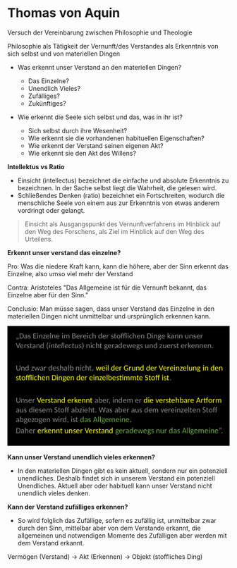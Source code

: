 # Thomas von Aquin

Versuch der Vereinbarung zwischen Philosophie und Theologie

Philosophie als Tätigkeit der Vernunft/des Verstandes als Erkenntnis von sich selbst und von materiellen Dingen

* Was erkennt unser Verstand an den materiellen Dingen?
  * Das Einzelne?
  * Unendlich Vieles?
  * Zufälliges?
  * Zukünftiges?


* Wie erkennt die Seele sich selbst und das, was in ihr ist?
  * Sich selbst durch ihre Wesenheit?
  * Wie erkennt sie die vorhandenen habituellen Eigenschaften?
  * Wie erkennt der Verstand seinen eigenen Akt?
  * Wie erkennt sie den Akt des Willens?

**Intellektus vs Ratio**

* Einsicht (intellectus) bezeichnet die einfache und absolute Erkenntnis zu bezeichnen. In der Sache selbst liegt die Wahrheit, die gelesen wird.
* Schließendes Denken (ratio) bezeichnet ein Fortschreiten, wodurch die menschliche Seele von einem aus zur Erkenntnis von etwas anderem vordringt oder gelangt.

>Einsicht als Ausgangspunkt des Vernunftverfahrens im Hinblick auf den Weg des Forschens, als Ziel im Hinblick auf den Weg des Urteilens.


**Erkennt unser verstand das einzelne?**

Pro: Was die niedere Kraft kann, kann die höhere, aber der Sinn erkennt das Einzelne, also umso viel mehr der Verstand


Contra: Aristoteles "Das Allgemeine ist für die Vernunft bekannt, das Einzelne aber für den Sinn."

Conclusio: Man müsse sagen, dass unser Verstand das Einzelne in den materiellen Dingen nicht unmittelbar und ursprünglich erkennen kann.



![Aquin](../bilder/aquin1.png)

**Kann unser Verstand unendlich vieles erkennen?**

* In den materiellen Dingen gibt es kein aktuell, sondern nur ein potenziell unendliches. Deshalb findet sich in unserem Verstand ein potenziell Unendliches. Aktuell aber oder habituell kann unser Verstand nicht unendlich vieles denken.

**Kann der Verstand zufälliges erkennen?**
* So wird folglich das Zufällige, sofern es zufällig ist, unmittelbar zwar durch den Sinn, mittelbar aber von dem Verstande erkannt, die allgemeinen und notwendigen Momente des Zufälligen aber werden mit dem Verstand erkannt.


Vermögen (Verstand) -> Akt (Erkennen) -> Objekt (stoffliches Ding)
